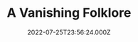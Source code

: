---
collection_archive: false
collection_awards: []
collection_category:
  - Exhibited Works 
  - Color
  - Environments
  - Portraits
  - Reportage
collection_content: >-
  This long-term works in progress are the transmissions of a citizen who seems
  comfortable sitting with the knowledge that he is as excited by his home as he
  is alarmed by it. The photographs are as much about the American roadside as
  they are the infinitely flat and delusional digital landscape, a place where
  reverence is arbitrarily distributed between the meaningful and meaningless
  components of our world, both existing and extinct.


  If [**_Christmas in
  America_**](https://jesserieser.com/projects/christmas-in-america) is a
  thematic and a visual exercise in American Maximalism, these images are
  deceptively nuanced photographs of—and for—an America that has done everything
  it can to abolish nuance, creating bleached-out stand-ins for the place
  itself. Here I am using light as a tool and metaphor for the brazenness of
  current American politics— the lies have gotten bigger, more accepted, and
  seemingly without consequence. Illuminated for all to see.


  It’s hard to ignore the current collective fear of losing one’s version of
  America—their way of life, the fear that it too is fleeting. It’s as if their
  concept of America is un-shareable. You will find images of implied loss, or
  as if something is missing or been plucked out of the frame. Erased.
collection_cover: https://d1sf55qlb7p6hz.cloudfront.net/rieser-folklore_cover-horizontal-1.jpg
collection_cover_mobile: https://d1sf55qlb7p6hz.cloudfront.net/2022-08_vertical-covers-19.jpg
collection_description: >-
  This long-term works in progress are the transmissions of a citizen who seems
  comfortable sitting with the knowledge that he is as excited by his home as he
  is alarmed by it. The photographs are as much about the American roadside as
  they are the infinitely flat and delusional digital landscape, a place where
  reverence is arbitrarily distributed between the meaningful and meaningless
  components of our world, both existing and extinct.
collection_description_alignment: center
collection_exhibition: []
collection_filter: Personal
collection_hidden: false
collection_meta: 2012 - 2022
collection_meta_2: 
collection_press: []
collection_preview:
  - https://d1sf55qlb7p6hz.cloudfront.net/4x3-america-5.jpg
  - https://d1sf55qlb7p6hz.cloudfront.net/4x3-america-4.jpg
  - https://d1sf55qlb7p6hz.cloudfront.net/4x3-america-2.jpg
  - https://d1sf55qlb7p6hz.cloudfront.net/4x3-america-3.jpg
  - https://d1sf55qlb7p6hz.cloudfront.net/4x3-america-9.jpg
  - https://d1sf55qlb7p6hz.cloudfront.net/4x3-america-8.jpg
  - https://d1sf55qlb7p6hz.cloudfront.net/4x3-america-7.jpg
  - https://d1sf55qlb7p6hz.cloudfront.net/4x3-america-6.jpg
  - https://d1sf55qlb7p6hz.cloudfront.net/4x3-america-1.jpg
cover_image: 
date: 2022-07-25T23:56:24.000Z
hide_footer: false
layout: blocks
navigation_theme: white
px_extra: true
row_alignment: between
slug: folklore
theme_color: F1DCC4
theme_color_all_works: 
title: A Vanishing Folklore
seo:
  meta_description: 
  meta_title: 
collection_blocks:
  - _bookshop_name: collections/media-row-start
    row_alignment: between
  - _bookshop_name: collections/media-element
    align_y: 
    block: media-element
    caption: 
    color: DCE3F3
    image: https://d1sf55qlb7p6hz.cloudfront.net/rieser_folklore-1.jpg
    margin_left: 20
    margin_right: 0
    margin_y: 100
    width: 45
  - _bookshop_name: collections/media-row
    row_alignment: between
  - _bookshop_name: collections/media-element
    align_y: 
    block: media-element
    caption: 
    color: F0F3D4
    image: https://d1sf55qlb7p6hz.cloudfront.net/rieser_folklore-14.jpg
    margin_left: 35
    margin_right: 0
    margin_y: 100
    width: 55
  - _bookshop_name: collections/media-row
    row_alignment: between
  - _bookshop_name: collections/media-row
    row_alignment: between
  - _bookshop_name: collections/media-element
    align_y: 
    block: media-element
    caption: 
    color: EFCAB3
    image: https://d1sf55qlb7p6hz.cloudfront.net/rieser_folklore-6.jpg
    margin_left: 10
    margin_right: 0
    margin_y: 400
    width: 50
  - _bookshop_name: collections/media-element
    align_y: 
    block: media-element
    caption: 
    color: F8EBCC
    image: https://d1sf55qlb7p6hz.cloudfront.net/rieser_folklore-7.jpg
    margin_left: 0
    margin_right: 0
    margin_y: 100
    width: 33
  - _bookshop_name: collections/media-row
    row_alignment: between
  - _bookshop_name: collections/media-element
    align_y: 
    block: media-element
    caption: 
    color: DCEDF8
    image: https://d1sf55qlb7p6hz.cloudfront.net/rieser_folklore-8.jpg
    margin_left: 50
    margin_right: 0
    margin_y: 100
    width: 30
  - _bookshop_name: collections/media-row
    row_alignment: between
  - _bookshop_name: collections/media-element
    align_y: 
    block: media-element
    caption: 
    color: F3E1D4
    image: https://d1sf55qlb7p6hz.cloudfront.net/rieser_folklore-9.jpg
    margin_left: 0
    margin_right: 0
    margin_y: 300
    width: 66
  - _bookshop_name: collections/media-element
    align_y: 
    block: media-element
    caption: 
    color: F4DFE7
    image: https://d1sf55qlb7p6hz.cloudfront.net/rieser_folklore-10.jpg
    margin_left: 0
    margin_right: 10
    margin_y: 100
    width: 20
  - _bookshop_name: collections/media-row
    row_alignment: between
  - _bookshop_name: collections/media-element
    align_y: 
    block: media-element
    caption: 
    color: D5F4F6
    image: https://d1sf55qlb7p6hz.cloudfront.net/rieser_folklore-11.jpg
    margin_left: 35
    margin_right: 0
    margin_y: 100
    width: 50
  - _bookshop_name: collections/media-row
    row_alignment: between
  - _bookshop_name: collections/media-element
    align_y: 
    block: media-element
    caption: 
    color: F9D1BC
    image: https://d1sf55qlb7p6hz.cloudfront.net/rieser_folklore-12.jpg
    margin_left: 20
    margin_right: 0
    margin_y: 300
    width: 45
  - _bookshop_name: collections/media-element
    align_y: 
    block: media-element
    caption: 
    color: CCE3FA
    image: https://d1sf55qlb7p6hz.cloudfront.net/rieser_folklore-13.jpg
    margin_left: 0
    margin_right: 0
    margin_y: 100
    width: 30
  - _bookshop_name: collections/media-row
    row_alignment: between
  - _bookshop_name: collections/media-element
    align_y: 
    block: media-element
    caption: 
    color: D0F1F0
    image: https://d1sf55qlb7p6hz.cloudfront.net/rieser_folklore-16.jpg
    margin_left: 55
    margin_right: 0
    margin_y: 100
    width: 40
  - _bookshop_name: collections/media-row
    row_alignment: between
  - _bookshop_name: collections/media-element
    align_y: 
    block: media-element
    caption: 
    color: F1E3CF
    image: https://d1sf55qlb7p6hz.cloudfront.net/rieser_folklore-17.jpg
    margin_left: 10
    margin_right: 0
    margin_y: 100
    width: 70
  - _bookshop_name: collections/media-row
    row_alignment: between
  - _bookshop_name: collections/media-element
    align_y: 
    block: media-element
    caption: 
    color: F9DECE
    image: https://d1sf55qlb7p6hz.cloudfront.net/rieser_folklore-18.jpg
    margin_left: 20
    margin_right: 0
    margin_y: 200
    width: 50
  - _bookshop_name: collections/media-row
    row_alignment: between
  - _bookshop_name: collections/media-element
    align_y: 
    block: media-element
    caption: 
    color: EADEF4
    image: https://d1sf55qlb7p6hz.cloudfront.net/rieser_folklore-15.jpg
    margin_left: 55
    margin_right: 0
    margin_y: 100
    width: 30
  - _bookshop_name: collections/media-row
    row_alignment: between
  - _bookshop_name: collections/media-element
    align_y: 
    block: media-element
    caption: 
    color: EFE5DD
    image: https://d1sf55qlb7p6hz.cloudfront.net/rieser_folklore-2.jpg
    margin_left: 5
    margin_right: 0
    margin_y: 300
    width: 33
  - _bookshop_name: collections/media-element
    align_y: 
    block: media-element
    caption: 
    color: C6E2D4
    image: https://d1sf55qlb7p6hz.cloudfront.net/rieser_folklore-3.jpg
    margin_left: 0
    margin_right: 35
    margin_y: 100
    width: 20
  - _bookshop_name: collections/media-row
    row_alignment: between
  - _bookshop_name: collections/media-element
    align_y: 
    block: media-element
    caption: 
    color: D8D7E3
    image: https://d1sf55qlb7p6hz.cloudfront.net/rieser_folklore-4.jpg
    margin_left: 10
    margin_right: 0
    margin_y: 100
    width: 40
  - _bookshop_name: collections/media-element
    align_y: 
    block: media-element
    caption: 
    color: EDE5DE
    image: https://d1sf55qlb7p6hz.cloudfront.net/rieser_folklore-5.jpg
    margin_left: 0
    margin_right: 15
    margin_y: 500
    width: 30
  - _bookshop_name: collections/media-row
    row_alignment: between
  - _bookshop_name: collections/media-element
    align_y: 
    block: media-element
    caption: 
    color: D5D9F0
    image: https://d1sf55qlb7p6hz.cloudfront.net/rieser_folklore-19.jpg
    margin_left: 35
    margin_right: 0
    margin_y: 100
    width: 33
  - _bookshop_name: collections/media-row
    row_alignment: between
  - _bookshop_name: collections/media-element
    align_y: 
    block: media-element
    caption: 
    color: CCE1F3
    image: https://d1sf55qlb7p6hz.cloudfront.net/rieser_folklore-20.jpg
    margin_left: 5
    margin_right: 0
    margin_y: 100
    width: 40
  - _bookshop_name: collections/media-row
    row_alignment: between
  - _bookshop_name: collections/media-element
    align_y: 
    block: media-element
    caption: 
    color: D8F3D8
    image: https://d1sf55qlb7p6hz.cloudfront.net/rieser_folklore-21.jpg
    margin_left: 10
    margin_right: 0
    margin_y: 100
    width: 25
  - _bookshop_name: collections/media-element
    align_y: 
    block: media-element
    caption: 
    color: FBC1A2
    image: https://d1sf55qlb7p6hz.cloudfront.net/rieser_folklore-22.jpg
    margin_left: 0
    margin_right: 5
    margin_y: 300
    width: 55
  - _bookshop_name: collections/media-row
    row_alignment: between
  - _bookshop_name: collections/media-element
    align_y: 
    block: media-element
    caption: 
    color: EDDAF0
    image: https://d1sf55qlb7p6hz.cloudfront.net/rieser_folklore-23.jpg
    margin_left: 20
    margin_right: 0
    margin_y: 200
    width: 25
  - _bookshop_name: collections/media-element
    align_y: 
    block: media-element
    caption: 
    color: F6F1D0
    image: https://d1sf55qlb7p6hz.cloudfront.net/rieser_folklore-24.jpg
    margin_left: 0
    margin_right: 0
    margin_y: 400
    width: 50
  - _bookshop_name: collections/media-row
    row_alignment: between
  - _bookshop_name: collections/media-element
    align_y: 
    block: media-element
    caption: 
    color: D8E9BA
    image: https://d1sf55qlb7p6hz.cloudfront.net/rieser_folklore-25.jpg
    margin_left: 30
    margin_right: 0
    margin_y: 100
    width: 40
  - _bookshop_name: collections/media-row
    row_alignment: between
  - _bookshop_name: collections/media-element
    align_y: 
    block: media-element
    caption: 
    color: DDEDF6
    image: https://d1sf55qlb7p6hz.cloudfront.net/rieser_folklore-26.jpg
    margin_left: 5
    margin_right: 0
    margin_y: 100
    width: 55
  - _bookshop_name: collections/media-row
    row_alignment: between
  - _bookshop_name: collections/media-element
    align_y: 
    block: media-element
    caption: 
    color: FFEBDA
    image: https://d1sf55qlb7p6hz.cloudfront.net/rieser_folklore-27.jpg
    margin_left: 15
    margin_right: 0
    margin_y: 100
    width: 25
  - _bookshop_name: collections/media-element
    align_y: 
    block: media-element
    caption: 
    color: FBFAC0
    image: https://d1sf55qlb7p6hz.cloudfront.net/rieser_folklore-28.jpg
    margin_left: 0
    margin_right: 15
    margin_y: 300
    width: 40
  - _bookshop_name: collections/media-row
    row_alignment: between
  - _bookshop_name: collections/media-element
    align_y: 
    block: media-element
    caption: 
    color: DDFFE6
    image: https://d1sf55qlb7p6hz.cloudfront.net/rieser_folklore-29.jpg
    margin_left: 30
    margin_right: 0
    margin_y: 100
    width: 33
  - _bookshop_name: collections/media-row
    row_alignment: between
  - _bookshop_name: collections/media-element
    align_y: 
    block: media-element
    caption: 
    color: ECDDFF
    image: https://d1sf55qlb7p6hz.cloudfront.net/rieser_folklore-30.jpg
    margin_left: 5
    margin_right: 0
    margin_y: 100
    width: 50
  - _bookshop_name: collections/media-row
    row_alignment: between
  - _bookshop_name: collections/media-element
    align_y: 
    block: media-element
    caption: 
    color: DDF1FF
    image: https://d1sf55qlb7p6hz.cloudfront.net/rieser_folklore-31.jpg
    margin_left: 10
    margin_right: 0
    margin_y: 100
    width: 30
  - _bookshop_name: collections/media-element
    align_y: 
    block: media-element
    caption: 
    color: DDFFE6
    image: https://d1sf55qlb7p6hz.cloudfront.net/rieser_folklore-32.jpg
    margin_left: 0
    margin_right: 10
    margin_y: 300
    width: 45
  - _bookshop_name: collections/media-row
    row_alignment: between
  - _bookshop_name: collections/media-element
    align_y: start
    caption: 
    color: FFE8DB
    image: https://d1sf55qlb7p6hz.cloudfront.net/rieser_folklore-33.jpg
    margin_left: 20
    margin_right: 0
    margin_y: 100
    width: 45
  - _bookshop_name: collections/media-row
    row_alignment: between
  - _bookshop_name: collections/media-element
    align_y: start
    caption: 
    color: F6F7A0
    image: https://d1sf55qlb7p6hz.cloudfront.net/rieser_folklore-34.jpg
    margin_left: 10
    margin_right: 0
    margin_y: 100
    width: 20
  - _bookshop_name: collections/media-element
    align_y: 
    block: media-element
    caption: 
    color: DCE3F3
    image: https://d1sf55qlb7p6hz.cloudfront.net/rieser_folklore-35.jpg
    margin_left: 0
    margin_right: 25
    margin_y: 300
    width: 40
  - _bookshop_name: collections/media-row
    row_alignment: between
  - _bookshop_name: collections/media-element
    align_y: 
    block: media-element
    caption: 
    color: EFE5DD
    image: https://d1sf55qlb7p6hz.cloudfront.net/rieser_folklore-36.jpg
    margin_left: 20
    margin_right: 0
    margin_y: 100
    width: 66
  - _bookshop_name: collections/media-row-end
---